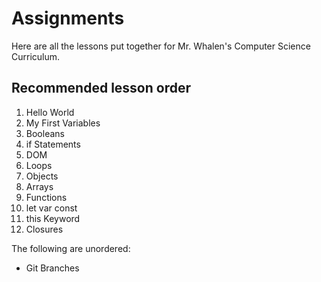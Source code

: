 # Assignments

Here are all the lessons put together for Mr. Whalen's Computer Science Curriculum.

## Recommended lesson order

1. Hello World
1. My First Variables
1. Booleans
1. if Statements
1. DOM
1. Loops
1. Objects
1. Arrays
1. Functions
1. let var const
1. this Keyword
1. Closures

The following are unordered:
- Git Branches
